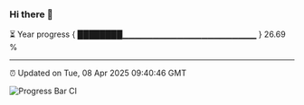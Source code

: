 ### Hi there 👋

⏳ Year progress { ████████▁▁▁▁▁▁▁▁▁▁▁▁▁▁▁▁▁▁▁▁▁▁ } 26.69 %

---

⏰ Updated on Tue, 08 Apr 2025 09:40:46 GMT

![Progress Bar CI](https://github.com/IshwaranRudhara/GIT-ACTION/workflows/Progress%20Bar%20CI/badge.svg)
